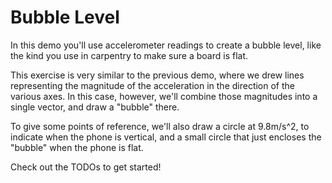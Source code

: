 # Bubble Level

In this demo you'll use accelerometer readings to create a bubble level, like the kind you use in carpentry to make sure a board is flat.

This exercise is very similar to the previous demo, where we drew lines representing the magnitude of the acceleration in the direction of the various axes. In this case, however, we'll combine those magnitudes into a single vector, and draw a "bubble" there.

To give some points of reference, we'll also draw a circle at 9.8m/s^2, to indicate when the phone is vertical, and a small circle that just encloses the "bubble" when the phone is flat.

Check out the TODOs to get started!
